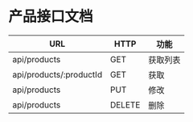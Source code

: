 # 产品接口文档

| URL | HTTP | 功能 |
|-----|------|------|
| api/products | GET | 获取列表 |
| api/products/:productId | GET | 获取 |
| api/products | PUT | 修改 |
| api/products | DELETE | 删除 |